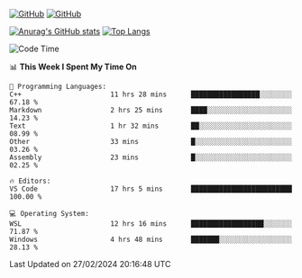 [![GitHub](https://img.shields.io/github/followers/sharpxk?style=social)](https://github.com/sharpxk) [![GitHub](https://img.shields.io/github/stars/sharpxk?style=social)](https://github.com/sharpxk)

[![Anurag's GitHub stats](https://github-readme-stats-git-masterrstaa-rickstaa.vercel.app/api?username=sharpxk&hide=contribs,prs,issues&show_icons=true&theme=tokyonight)](https://github.com/anuraghazra/github-readme-stats)
[![Top Langs](https://github-readme-stats-git-masterrstaa-rickstaa.vercel.app/api/top-langs/?username=sharpxk&layout=compact&theme=tokyonight)](https://github.com/anuraghazra/github-readme-stats)

<!--START_SECTION:waka-->
![Code Time](http://img.shields.io/badge/Code%20Time-430%20hrs%208%20mins-blue)

📊 **This Week I Spent My Time On** 

```text
💬 Programming Languages: 
C++                      11 hrs 28 mins      █████████████████░░░░░░░░   67.18 % 
Markdown                 2 hrs 25 mins       ████░░░░░░░░░░░░░░░░░░░░░   14.23 % 
Text                     1 hr 32 mins        ██░░░░░░░░░░░░░░░░░░░░░░░   08.99 % 
Other                    33 mins             █░░░░░░░░░░░░░░░░░░░░░░░░   03.26 % 
Assembly                 23 mins             █░░░░░░░░░░░░░░░░░░░░░░░░   02.25 % 

🔥 Editors: 
VS Code                  17 hrs 5 mins       █████████████████████████   100.00 % 

💻 Operating System: 
WSL                      12 hrs 16 mins      ██████████████████░░░░░░░   71.87 % 
Windows                  4 hrs 48 mins       ███████░░░░░░░░░░░░░░░░░░   28.13 % 
```


 Last Updated on 27/02/2024 20:16:48 UTC
<!--END_SECTION:waka-->
